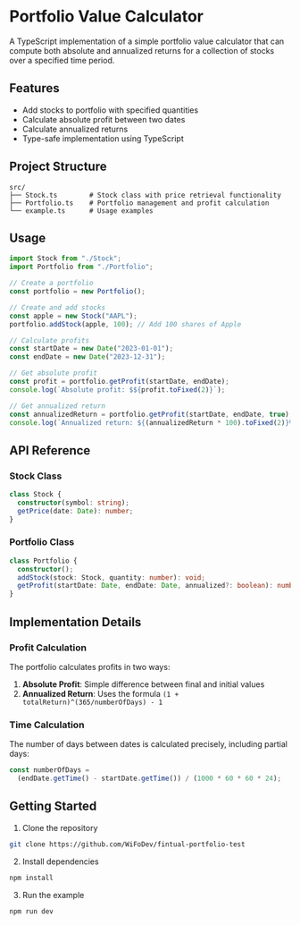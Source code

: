 # Portfolio Value Calculator

A TypeScript implementation of a simple portfolio value calculator that can compute both absolute and annualized returns for a collection of stocks over a specified time period.

## Features

- Add stocks to portfolio with specified quantities
- Calculate absolute profit between two dates
- Calculate annualized returns
- Type-safe implementation using TypeScript

## Project Structure

```
src/
├── Stock.ts        # Stock class with price retrieval functionality
├── Portfolio.ts    # Portfolio management and profit calculation
└── example.ts      # Usage examples
```

## Usage

```typescript
import Stock from "./Stock";
import Portfolio from "./Portfolio";

// Create a portfolio
const portfolio = new Portfolio();

// Create and add stocks
const apple = new Stock("AAPL");
portfolio.addStock(apple, 100); // Add 100 shares of Apple

// Calculate profits
const startDate = new Date("2023-01-01");
const endDate = new Date("2023-12-31");

// Get absolute profit
const profit = portfolio.getProfit(startDate, endDate);
console.log(`Absolute profit: $${profit.toFixed(2)}`);

// Get annualized return
const annualizedReturn = portfolio.getProfit(startDate, endDate, true);
console.log(`Annualized return: ${(annualizedReturn * 100).toFixed(2)}%`);
```

## API Reference

### Stock Class

```typescript
class Stock {
  constructor(symbol: string);
  getPrice(date: Date): number;
}
```

### Portfolio Class

```typescript
class Portfolio {
  constructor();
  addStock(stock: Stock, quantity: number): void;
  getProfit(startDate: Date, endDate: Date, annualized?: boolean): number;
}
```

## Implementation Details

### Profit Calculation

The portfolio calculates profits in two ways:

1. **Absolute Profit**: Simple difference between final and initial values
2. **Annualized Return**: Uses the formula `(1 + totalReturn)^(365/numberOfDays) - 1`

### Time Calculation

The number of days between dates is calculated precisely, including partial days:

```typescript
const numberOfDays =
  (endDate.getTime() - startDate.getTime()) / (1000 * 60 * 60 * 24);
```

## Getting Started

1. Clone the repository

```bash
git clone https://github.com/WiFoDev/fintual-portfolio-test
```

2. Install dependencies

```bash
npm install
```

3. Run the example

```bash
npm run dev
```
